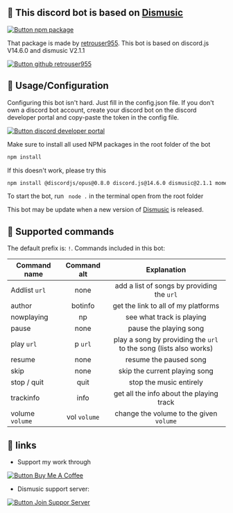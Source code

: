 ## 🤖 This discord bot is based on [Dismusic](https://www.npmjs.com/package/dismusic) 

[![Button npm package]](https://www.npmjs.com/package/dismusic)

That package is made by [retrouser955](https://github.com/retrouser955). 
This bot is based on discord.js V14.6.0 and dismusic V2.1.1

[![Button github retrouser955]](https://github.com/retrouser955)

## 📝 Usage/Configuration



Configuring this bot isn't hard. Just fill in the config.json file.
If you don't own a discord bot account, create your discord bot on the discord developer portal and copy-paste the token in the config file.

[![Button discord developer portal]](https://discord.com/developers/applications)

Make sure to install all used NPM packages in the root folder of the bot
```bash
npm install
```
If this doesn't work, please try this
```bash
npm install @discordjs/opus@0.8.0 discord.js@14.6.0 dismusic@2.1.1 moment@2.29.4 opusscript@0.0.8
```
To start the bot, run ``` node .``` in the terminal open from the root folder

This bot may be update when a new version of [Dismusic](https://www.npmjs.com/package/dismusic) is released. 

## 📝 Supported commands
The default prefix is: ```!```. 
Commands included in this bot:

| Command name        | Command alt       | Explanation                                                           |
| ------------------- |:-----------------:|:---------------------------------------------------------------------:|
| Addlist ```url```   | none              | add a list of songs by providing the ```url```                        |
| author              | botinfo           | get the link to all of my platforms                                   |
| nowplaying          |  np               | see what track is playing                                             |
| pause               | none              | pause the playing song                                                |
| play ```url```      | p ```url```       | play a song by providing the ```url``` to the song (lists also works) |
| resume              | none              | resume the paused song                                                |
| skip                | none              | skip the current playing song                                         |
| stop / quit         | quit              | stop the music entirely                                               |
| trackinfo           | info              | get all the info about the playing track                              |
| volume ```volume``` |  vol ```volume``` | change the volume to the given ```volume```                           |



## 🔗 links

- Support my work  through

[![Button Buy Me A Coffee]](https://www.buymeacoffee.com/bonojansen)

- Dismusic support server:

[![Button Join Suppor Server]](https://discord.gg/uWfMZYju8c)




[Button npm package]: https://img.shields.io/badge/DisMusic-CB3837?style=for-the-badge&logoColor=white&logo=npm
[Button github retrouser955]: https://img.shields.io/badge/Retrouser955-000000?style=for-the-badge&logoColor=white&logo=github
[Button discord developer portal]: https://img.shields.io/badge/Discord_developer_portal-7289DA?style=for-the-badge&logoColor=white&logo=Discord
[Button Buy Me A Coffee]: https://img.shields.io/badge/Buy_Me_A_Coffee-FFDD00?style=for-the-badge&logoColor=black&logo=buymeacoffee
[Button Join Suppor Server]: https://img.shields.io/badge/Feel_free_to_join_here-7289DA?style=for-the-badge&logoColor=white&logo=Discord
